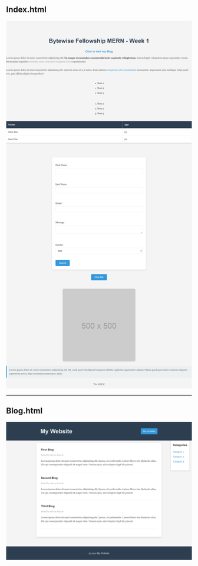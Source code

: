 ## Index.html

![index.html](screenshots/Index.png)

---

## Blog.html

![blog.html](screenshots/Blog.png)